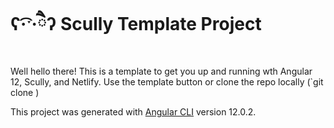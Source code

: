 # ʕ·͡ˑ·ཻʔ Scully Template Project

Well hello there! This is a template to get you up and running wth Angular 12, Scully, and Netlify. Use the template button or clone the repo locally (`git clone )

This project was generated with [Angular CLI](https://github.com/angular/angular-cli) version 12.0.2.
